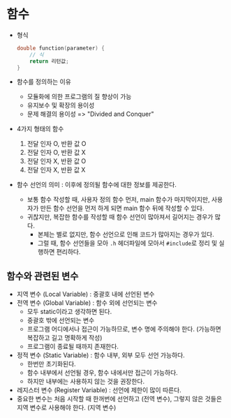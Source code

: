 # 함수
- 형식
  ```C++
  double function(parameter) {
      // 식
      return 리턴값;
  }
  ```
  
- 함수를 정의하는 이유
  - 모듈화에 의한 프로그램의 질 향상이 가능
  - 유지보수 및 확장의 용이성
  - 문제 해결의 용이성 => "Divided and Conquer"
    
- 4가지 형태의 함수
  1. 전달 인자 O, 반환 값 O
  2. 전달 인자 O, 반환 값 X
  3. 전달 인자 X, 반환 값 O
  4. 전달 인자 X, 반환 값 X

- 함수 선언의 의미 : 이후에 정의될 함수에 대한 정보를 제공한다.
  - 보통 함수 작성할 때, 사용자 정의 함수 먼저, main 함수가 마지막이지만, 사용자가 만든 함수 선언을 먼저 하게 되면 main 함수 뒤에 작성할 수 있다.
  - 귀찮지만, 복잡한 함수를 작성할 때 함수 선언이 많아져서 길어지는 경우가 많다.
    - 본체는 별로 없지만, 함수 선언으로 인해 코드가 많아지는 경우가 있다.
    - 그럴 때, 함수 선언들을 모아 ```.h``` 헤더파일에 모아서 ```#include```로 정리 및 실행하면 편리하다.

## 함수와 관련된 변수
- 지역 변수 (Local Variable) : 중괄호 내에 선언된 변수
- 전역 변수 (Global Variable) : 함수 외에 선언되는 변수
  - 모두 static이라고 생각하면 된다.
  - 중괄호 밖에 선언되는 변수
  - 프로그램 어디에서나 접근이 가능하므로, 변수 명에 주의해야 한다. (가능하면 복잡하고 길고 명확하게 작성)
  - 프로그램이 종료될 때까지 존재한다.
- 정적 변수 (Static Variable) : 함수 내부, 외부 모두 선언 가능하다.
  - 한번만 초기화된다.
  - 함수 내부에서 선언될 경우, 함수 내에서만 접근이 가능하다.
  - 하지만 내부에는 사용하지 않는 것을 권장한다.
- 레지스터 변수 (Register Variable) : 선언에 제한이 많이 따른다.
- 중요한 변수는 처음 시작할 때 한꺼번에 선언하고 (전역 변수), 그렇지 않은 것들은 지역 변수로 사용해야 한다. (지역 변수)

